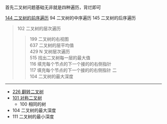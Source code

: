首先二叉树问题基础无非就是四种遍历，背烂即可

[144 二叉树的前序遍历](./Leetcode/144.二叉树的前序遍历.cpp)
94 二叉树的中序遍历
145 二叉树的后序遍历

> 102 二叉树的层次遍历
> > 199 二叉树的右视图  
> > 637 二叉树的层平均值  
> > 429 N 叉树层次遍历   
> > 515 找出二叉树每一层的最大值  
> > 116 填充每个节点的下一个接的的右侧指针  
> > 117 填充每个节点的下一个接的的右侧指针 二   
> > 104 二叉树的最大深度   


***

- [226 翻转二叉树](./Leetcode/226.翻转二叉树.cpp)
- [101 对称二叉树](./Leetcode/101.对称二叉树.cpp)
    - 100 相同的树
- 104 二叉树的最大深度
- 111 二叉树的最小深度


